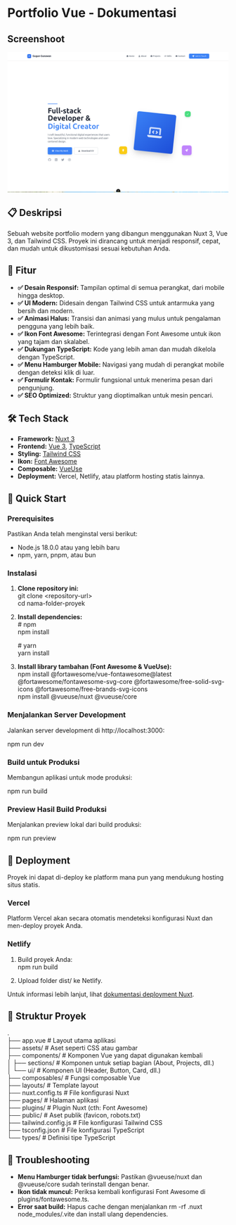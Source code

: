 # **Portfolio Vue \- Dokumentasi**

## Screenshoot
![Landing Page](public/images/img-landingpage.png)

## **📋 Deskripsi**

Sebuah website portfolio modern yang dibangun menggunakan Nuxt 3, Vue 3, dan Tailwind CSS. Proyek ini dirancang untuk menjadi responsif, cepat, dan mudah untuk dikustomisasi sesuai kebutuhan Anda.

## **🎨 Fitur**

* **✅ Desain Responsif:** Tampilan optimal di semua perangkat, dari mobile hingga desktop.  
* **✅ UI Modern:** Didesain dengan Tailwind CSS untuk antarmuka yang bersih dan modern.  
* **✅ Animasi Halus:** Transisi dan animasi yang mulus untuk pengalaman pengguna yang lebih baik.  
* **✅ Ikon Font Awesome:** Terintegrasi dengan Font Awesome untuk ikon yang tajam dan skalabel.  
* **✅ Dukungan TypeScript:** Kode yang lebih aman dan mudah dikelola dengan TypeScript.  
* **✅ Menu Hamburger Mobile:** Navigasi yang mudah di perangkat mobile dengan deteksi klik di luar.  
* **✅ Formulir Kontak:** Formulir fungsional untuk menerima pesan dari pengunjung.  
* **✅ SEO Optimized:** Struktur yang dioptimalkan untuk mesin pencari.

## **🛠 Tech Stack**

* **Framework:** [Nuxt 3](https://nuxt.com/)  
* **Frontend:** [Vue 3](https://vuejs.org/), [TypeScript](https://www.typescriptlang.org/)  
* **Styling:** [Tailwind CSS](https://tailwindcss.com/)  
* **Ikon:** [Font Awesome](https://fontawesome.com/)  
* **Composable:** [VueUse](https://vueuse.org/)  
* **Deployment:** Vercel, Netlify, atau platform hosting statis lainnya.

## **🚀 Quick Start**

### **Prerequisites**

Pastikan Anda telah menginstal versi berikut:

* Node.js 18.0.0 atau yang lebih baru  
* npm, yarn, pnpm, atau bun

### **Instalasi**

1. **Clone repository ini:**  
   git clone \<repository-url\>  
   cd nama-folder-proyek

2. **Install dependencies:**  
   \# npm  
   npm install

   \# yarn  
   yarn install

3. **Install library tambahan (Font Awesome & VueUse):**  
   npm install @fortawesome/vue-fontawesome@latest @fortawesome/fontawesome-svg-core @fortawesome/free-solid-svg-icons @fortawesome/free-brands-svg-icons  
   npm install @vueuse/nuxt @vueuse/core

### **Menjalankan Server Development**

Jalankan server development di http://localhost:3000:

npm run dev

### **Build untuk Produksi**

Membangun aplikasi untuk mode produksi:

npm run build

### **Preview Hasil Build Produksi**

Menjalankan preview lokal dari build produksi:

npm run preview

## **🚀 Deployment**

Proyek ini dapat di-deploy ke platform mana pun yang mendukung hosting situs statis.

### **Vercel**

Platform Vercel akan secara otomatis mendeteksi konfigurasi Nuxt dan men-deploy proyek Anda.

### **Netlify**

1. Build proyek Anda:  
   npm run build

2. Upload folder dist/ ke Netlify.

Untuk informasi lebih lanjut, lihat [dokumentasi deployment Nuxt](https://nuxt.com/docs/getting-started/deployment).

## **📁 Struktur Proyek**

.  
├── app.vue                   \# Layout utama aplikasi  
├── assets/                   \# Aset seperti CSS atau gambar  
├── components/               \# Komponen Vue yang dapat digunakan kembali  
│   ├── sections/             \# Komponen untuk setiap bagian (About, Projects, dll.)  
│   └── ui/                   \# Komponen UI (Header, Button, Card, dll.)  
├── composables/              \# Fungsi composable Vue  
├── layouts/                  \# Template layout  
├── nuxt.config.ts            \# File konfigurasi Nuxt  
├── pages/                    \# Halaman aplikasi  
├── plugins/                  \# Plugin Nuxt (cth: Font Awesome)  
├── public/                   \# Aset publik (favicon, robots.txt)  
├── tailwind.config.js        \# File konfigurasi Tailwind CSS  
├── tsconfig.json             \# File konfigurasi TypeScript  
└── types/                    \# Definisi tipe TypeScript

## **🔄 Troubleshooting**

* **Menu Hamburger tidak berfungsi:** Pastikan @vueuse/nuxt dan @vueuse/core sudah terinstall dengan benar.  
* **Ikon tidak muncul:** Periksa kembali konfigurasi Font Awesome di plugins/fontawesome.ts.  
* **Error saat build:** Hapus cache dengan menjalankan rm \-rf .nuxt node\_modules/.vite dan install ulang dependencies.